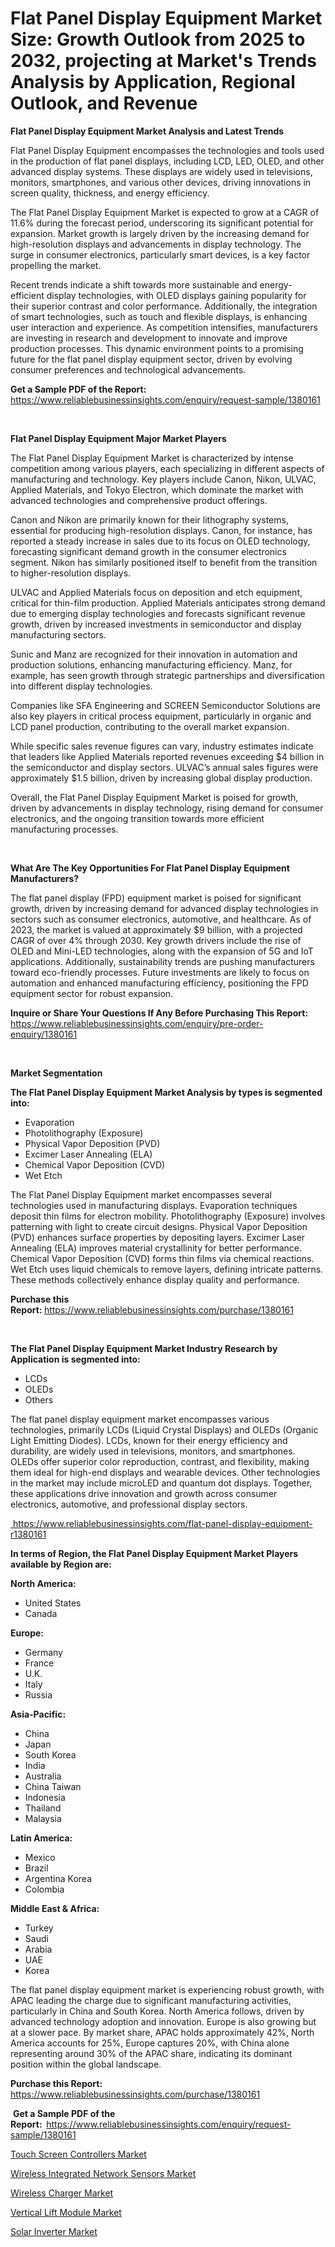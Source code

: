 <p><h1>Flat Panel Display Equipment Market Size: Growth Outlook from 2025 to 2032, projecting at Market's Trends Analysis by Application, Regional Outlook, and Revenue</h1></p><p><strong>Flat Panel Display Equipment Market Analysis and Latest Trends</strong></p>
<p><p>Flat Panel Display Equipment encompasses the technologies and tools used in the production of flat panel displays, including LCD, LED, OLED, and other advanced display systems. These displays are widely used in televisions, monitors, smartphones, and various other devices, driving innovations in screen quality, thickness, and energy efficiency.</p><p>The Flat Panel Display Equipment Market is expected to grow at a CAGR of 11.6% during the forecast period, underscoring its significant potential for expansion. Market growth is largely driven by the increasing demand for high-resolution displays and advancements in display technology. The surge in consumer electronics, particularly smart devices, is a key factor propelling the market.</p><p>Recent trends indicate a shift towards more sustainable and energy-efficient display technologies, with OLED displays gaining popularity for their superior contrast and color performance. Additionally, the integration of smart technologies, such as touch and flexible displays, is enhancing user interaction and experience. As competition intensifies, manufacturers are investing in research and development to innovate and improve production processes. This dynamic environment points to a promising future for the flat panel display equipment sector, driven by evolving consumer preferences and technological advancements.</p></p>
<p><strong>Get a Sample PDF of the Report:&nbsp;</strong> <a href="https://www.reliablebusinessinsights.com/enquiry/request-sample/1380161?utm_campaign=100&utm_medium=2&utm_source=Github&utm_content=ia&utm_term=06042025&utm_id=flat-panel-display-equipment">https://www.reliablebusinessinsights.com/enquiry/request-sample/1380161</a></p>
<p>&nbsp;</p>
<p><strong>Flat Panel Display Equipment Major Market Players</strong></p>
<p><p>The Flat Panel Display Equipment Market is characterized by intense competition among various players, each specializing in different aspects of manufacturing and technology. Key players include Canon, Nikon, ULVAC, Applied Materials, and Tokyo Electron, which dominate the market with advanced technologies and comprehensive product offerings. </p><p>Canon and Nikon are primarily known for their lithography systems, essential for producing high-resolution displays. Canon, for instance, has reported a steady increase in sales due to its focus on OLED technology, forecasting significant demand growth in the consumer electronics segment. Nikon has similarly positioned itself to benefit from the transition to higher-resolution displays.</p><p>ULVAC and Applied Materials focus on deposition and etch equipment, critical for thin-film production. Applied Materials anticipates strong demand due to emerging display technologies and forecasts significant revenue growth, driven by increased investments in semiconductor and display manufacturing sectors.</p><p>Sunic and Manz are recognized for their innovation in automation and production solutions, enhancing manufacturing efficiency. Manz, for example, has seen growth through strategic partnerships and diversification into different display technologies.</p><p>Companies like SFA Engineering and SCREEN Semiconductor Solutions are also key players in critical process equipment, particularly in organic and LCD panel production, contributing to the overall market expansion.</p><p>While specific sales revenue figures can vary, industry estimates indicate that leaders like Applied Materials reported revenues exceeding $4 billion in the semiconductor and display sectors. ULVAC’s annual sales figures were approximately $1.5 billion, driven by increasing global display production. </p><p>Overall, the Flat Panel Display Equipment Market is poised for growth, driven by advancements in display technology, rising demand for consumer electronics, and the ongoing transition towards more efficient manufacturing processes.</p></p>
<p>&nbsp;</p>
<p><strong>What Are The Key Opportunities For Flat Panel Display Equipment Manufacturers?</strong></p>
<p><p>The flat panel display (FPD) equipment market is poised for significant growth, driven by increasing demand for advanced display technologies in sectors such as consumer electronics, automotive, and healthcare. As of 2023, the market is valued at approximately $9 billion, with a projected CAGR of over 4% through 2030. Key growth drivers include the rise of OLED and Mini-LED technologies, along with the expansion of 5G and IoT applications. Additionally, sustainability trends are pushing manufacturers toward eco-friendly processes. Future investments are likely to focus on automation and enhanced manufacturing efficiency, positioning the FPD equipment sector for robust expansion.</p></p>
<p><strong>Inquire or Share Your Questions If Any Before Purchasing This Report:</strong> <a href="https://www.reliablebusinessinsights.com/enquiry/pre-order-enquiry/1380161?utm_campaign=100&utm_medium=2&utm_source=Github&utm_content=ia&utm_term=06042025&utm_id=flat-panel-display-equipment">https://www.reliablebusinessinsights.com/enquiry/pre-order-enquiry/1380161</a></p>
<p>&nbsp;</p>
<p><strong>Market Segmentation</strong></p>
<p><strong>The Flat Panel Display Equipment Market Analysis by types is segmented into:</strong></p>
<p><ul><li>Evaporation</li><li>Photolithography (Exposure)</li><li>Physical Vapor Deposition (PVD)</li><li>Excimer Laser Annealing (ELA)</li><li>Chemical Vapor Deposition (CVD)</li><li>Wet Etch</li></ul></p>
<p><p>The Flat Panel Display Equipment market encompasses several technologies used in manufacturing displays. Evaporation techniques deposit thin films for electron mobility. Photolithography (Exposure) involves patterning with light to create circuit designs. Physical Vapor Deposition (PVD) enhances surface properties by depositing layers. Excimer Laser Annealing (ELA) improves material crystallinity for better performance. Chemical Vapor Deposition (CVD) forms thin films via chemical reactions. Wet Etch uses liquid chemicals to remove layers, defining intricate patterns. These methods collectively enhance display quality and performance.</p></p>
<p><strong>Purchase this Report:&nbsp;</strong><a href="https://www.reliablebusinessinsights.com/purchase/1380161?utm_campaign=100&utm_medium=2&utm_source=Github&utm_content=ia&utm_term=06042025&utm_id=flat-panel-display-equipment">https://www.reliablebusinessinsights.com/purchase/1380161</a></p>
<p>&nbsp;</p>
<p><strong>The Flat Panel Display Equipment Market Industry Research by Application is segmented into:</strong></p>
<p><ul><li>LCDs</li><li>OLEDs</li><li>Others</li></ul></p>
<p><p>The flat panel display equipment market encompasses various technologies, primarily LCDs (Liquid Crystal Displays) and OLEDs (Organic Light Emitting Diodes). LCDs, known for their energy efficiency and durability, are widely used in televisions, monitors, and smartphones. OLEDs offer superior color reproduction, contrast, and flexibility, making them ideal for high-end displays and wearable devices. Other technologies in the market may include microLED and quantum dot displays. Together, these applications drive innovation and growth across consumer electronics, automotive, and professional display sectors.</p></p>
<p><a href="https://www.reliablebusinessinsights.com/flat-panel-display-equipment-r1380161?utm_campaign=100&utm_medium=2&utm_source=Github&utm_content=ia&utm_term=06042025&utm_id=flat-panel-display-equipment">&nbsp;https://www.reliablebusinessinsights.com/flat-panel-display-equipment-r1380161</a></p>
<p><strong>In terms of Region, the Flat Panel Display Equipment Market Players available by Region are:</strong></p>
<p>
    <p> <strong> North America: </strong>
        <ul>
            <li>United States</li>
            <li>Canada</li>
        </ul>
        </p> 
    <p> <strong> Europe: </strong>
        <ul>
            <li>Germany</li>
            <li>France</li>
            <li>U.K.</li>
            <li>Italy</li>
            <li>Russia</li>
        </ul>
        </p> 
    <p> <strong> Asia-Pacific: </strong>
        <ul>
            <li>China</li>
            <li>Japan</li>
            <li>South Korea</li>
            <li>India</li>
            <li>Australia</li>
            <li>China Taiwan</li>
            <li>Indonesia</li>
            <li>Thailand</li>
            <li>Malaysia</li>
        </ul>
        </p> 
    <p> <strong> Latin America: </strong>
        <ul>
            <li>Mexico</li>
            <li>Brazil</li>
            <li>Argentina Korea</li>
            <li>Colombia</li>
        </ul>
        </p> 
    <p> <strong> Middle East & Africa: </strong>
        <ul>
            <li>Turkey</li>
            <li>Saudi</li>
            <li>Arabia</li>
            <li>UAE</li>
            <li>Korea</li>
        </ul>
    </p>
    </p>
<p><p>The flat panel display equipment market is experiencing robust growth, with APAC leading the charge due to significant manufacturing activities, particularly in China and South Korea. North America follows, driven by advanced technology adoption and innovation. Europe is also growing but at a slower pace. By market share, APAC holds approximately 42%, North America accounts for 25%, Europe captures 20%, with China alone representing around 30% of the APAC share, indicating its dominant position within the global landscape.</p></p>
<p><strong>Purchase this Report: </strong><a href="https://www.reliablebusinessinsights.com/purchase/1380161?utm_campaign=100&utm_medium=2&utm_source=Github&utm_content=ia&utm_term=06042025&utm_id=flat-panel-display-equipment">https://www.reliablebusinessinsights.com/purchase/1380161</a></p>
<p>&nbsp;<strong>Get a Sample PDF of the Report:&nbsp;&nbsp;</strong><a href="https://www.reliablebusinessinsights.com/enquiry/request-sample/1380161?utm_campaign=100&utm_medium=2&utm_source=Github&utm_content=ia&utm_term=06042025&utm_id=flat-panel-display-equipment">https://www.reliablebusinessinsights.com/enquiry/request-sample/1380161</a></p>
<p><strong></strong></p>
<p><p><a href="https://github.com/heinslakey2x/Market-Research-Report-List-1/blob/main/touch-screen-controllers-market.md?utm_campaign=100&utm_medium=2&utm_source=Github&utm_content=ia&utm_term=06042025&utm_id=flat-panel-display-equipment">Touch Screen Controllers Market</a></p><p><a href="https://github.com/bauldlimle6h/Market-Research-Report-List-1/blob/main/wireless-integrated-network-sensors-market.md?utm_campaign=100&utm_medium=2&utm_source=Github&utm_content=ia&utm_term=06042025&utm_id=flat-panel-display-equipment">Wireless Integrated Network Sensors Market</a></p><p><a href="https://github.com/sternymkere4/Market-Research-Report-List-1/blob/main/wireless-charger-market.md?utm_campaign=100&utm_medium=2&utm_source=Github&utm_content=ia&utm_term=06042025&utm_id=flat-panel-display-equipment">Wireless Charger Market</a></p><p><a href="https://github.com/shimweummul/Market-Research-Report-List-1/blob/main/vertical-lift-module-market.md?utm_campaign=100&utm_medium=2&utm_source=Github&utm_content=ia&utm_term=06042025&utm_id=flat-panel-display-equipment">Vertical Lift Module Market</a></p><p><a href="https://github.com/buseknoden2b/Market-Research-Report-List-1/blob/main/solar-inverter-market.md?utm_campaign=100&utm_medium=2&utm_source=Github&utm_content=ia&utm_term=06042025&utm_id=flat-panel-display-equipment">Solar Inverter Market</a></p></p>